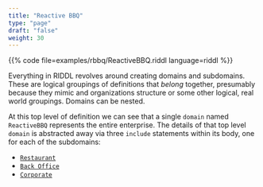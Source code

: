 ```yaml
---
title: "Reactive BBQ"
type: "page"
draft: "false"
weight: 30
---
```



{{% code file=examples/rbbq/ReactiveBBQ.riddl language=riddl %}}

Everything in RIDDL revolves around creating domains and subdomains. These
are logical groupings of definitions that *belong* together, presumably
because they mimic and organizations structure or some other logical, real
world groupings. Domains can be nested.

At this top level of definition we can see that a single `domain` 
named `ReactiveBBQ` represents the entire enterprise. The details of that 
top level `domain` is abstracted away via three `include` statements within 
its body, one for each of the subdomains: 
* [`Restaurant`](restaurant)
* [`Back Office`](backoffice)
* [`Corporate`](corporate)


